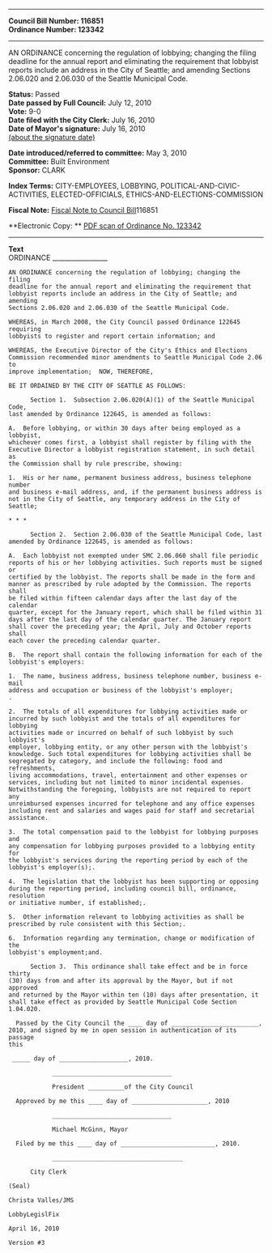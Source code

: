 * * * * *  
  
**Council Bill Number: [](#h0)[](#h2)116851**   
**Ordinance Number: 123342**  
  
* * * * *  
  
AN ORDINANCE concerning the regulation of lobbying; changing the filing deadline for the annual report and eliminating the requirement that lobbyist reports include an address in the City of Seattle; and amending Sections 2.06.020 and 2.06.030 of the Seattle Municipal Code.  
  
**Status:** Passed   
**Date passed by Full Council:** July 12, 2010   
**Vote:** 9-0   
**Date filed with the City Clerk:** July 16, 2010   
**Date of Mayor's signature:** July 16, 2010   
[(about the signature date)](/~public/approvaldate.htm)   
  
  
**Date introduced/referred to committee:** May 3, 2010   
**Committee:** Built Environment   
**Sponsor:** CLARK   
  
**Index Terms:** CITY-EMPLOYEES, LOBBYING, POLITICAL-AND-CIVIC-ACTIVITIES, ELECTED-OFFICIALS, ETHICS-AND-ELECTIONS-COMMISSION  
  
**Fiscal Note:** [Fiscal Note to Council Bill](http://clerk.seattle.gov/~public/fnote/116851.htm)[](#h1)[](#h3)116851  
  
**Electronic Copy: ** [PDF scan of Ordinance No. 123342](/~archives/Ordinances/Ord_123342.pdf)  
  
* * * * *  
  
**Text**  
    ORDINANCE _________________  
  
    AN ORDINANCE concerning the regulation of lobbying; changing the filing  
    deadline for the annual report and eliminating the requirement that  
    lobbyist reports include an address in the City of Seattle; and amending  
    Sections 2.06.020 and 2.06.030 of the Seattle Municipal Code.  
  
    WHEREAS, in March 2008, the City Council passed Ordinance 122645 requiring  
    lobbyists to register and report certain information; and  
  
    WHEREAS, the Executive Director of the City's Ethics and Elections  
    Commission recommended minor amendments to Seattle Municipal Code 2.06 to  
    improve implementation;  NOW, THEREFORE,  
  
    BE IT ORDAINED BY THE CITY OF SEATTLE AS FOLLOWS:  
  
          Section 1.  Subsection 2.06.020(A)(1) of the Seattle Municipal Code,  
    last amended by Ordinance 122645, is amended as follows:  
  
    A.  Before lobbying, or within 30 days after being employed as a lobbyist,  
    whichever comes first, a lobbyist shall register by filing with the  
    Executive Director a lobbyist registration statement, in such detail as  
    the Commission shall by rule prescribe, showing:  
  
    1.  His or her name, permanent business address, business telephone number  
    and business e-mail address, and, if the permanent business address is  
    not in the City of Seattle, any temporary address in the City of Seattle;  
  
    * * *  
  
          Section 2.  Section 2.06.030 of the Seattle Municipal Code, last  
    amended by Ordinance 122645, is amended as follows:  
  
    A.  Each lobbyist not exempted under SMC 2.06.060 shall file periodic  
    reports of his or her lobbying activities. Such reports must be signed or  
    certified by the lobbyist. The reports shall be made in the form and  
    manner as prescribed by rule adopted by the Commission. The reports shall  
    be filed within fifteen calendar days after the last day of the calendar  
    quarter, except for the January report, which shall be filed within 31  
    days after the last day of the calendar quarter. The January report  
    shall cover the preceding year; the April, July and October reports shall  
    each cover the preceding calendar quarter.  
  
    B.  The report shall contain the following information for each of the  
    lobbyist's employers:  
  
    1.  The name, business address, business telephone number, business e-mail  
    address and occupation or business of the lobbyist's employer;   
    .  
  
    2.  The totals of all expenditures for lobbying activities made or  
    incurred by such lobbyist and the totals of all expenditures for lobbying  
    activities made or incurred on behalf of such lobbyist by such lobbyist's  
    employer, lobbying entity, or any other person with the lobbyist's  
    knowledge. Such total expenditures for lobbying activities shall be  
    segregated by category, and include the following: food and refreshments,  
    living accommodations, travel, entertainment and other expenses or  
    services, including but not limited to minor incidental expenses.  
    Notwithstanding the foregoing, lobbyists are not required to report any  
    unreimbursed expenses incurred for telephone and any office expenses  
    including rent and salaries and wages paid for staff and secretarial  
    assistance.  
  
    3.  The total compensation paid to the lobbyist for lobbying purposes and  
    any compensation for lobbying purposes provided to a lobbying entity for  
    the lobbyist's services during the reporting period by each of the  
    lobbyist's employer(s);.  
  
    4.  The legislation that the lobbyist has been supporting or opposing  
    during the reporting period, including council bill, ordinance, resolution  
    or initiative number, if established;.  
  
    5.  Other information relevant to lobbying activities as shall be  
    prescribed by rule consistent with this Section;.  
  
    6.  Information regarding any termination, change or modification of the  
    lobbyist's employment;and.  
  
          Section 3.  This ordinance shall take effect and be in force thirty  
    (30) days from and after its approval by the Mayor, but if not approved  
    and returned by the Mayor within ten (10) days after presentation, it  
    shall take effect as provided by Seattle Municipal Code Section 1.04.020.  
  
      Passed by the City Council the ____ day of ________________________,  
    2010, and signed by me in open session in authentication of its passage  
    this  
  
     _____ day of ___________________, 2010.  
  
                _________________________________  
  
                President __________of the City Council  
  
      Approved by me this ____ day of _____________________, 2010  
  
                _________________________________  
  
                Michael McGinn, Mayor  
  
      Filed by me this ____ day of __________________________, 2010.  
  
                ____________________________________  
  
          City Clerk  
  
    (Seal)  
  
    Christa Valles/JMS  
  
    LobbyLegislFix  
  
    April 16, 2010  
  
    Version #3  
